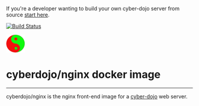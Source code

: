 
If you're a developer wanting to build your own cyber-dojo server from source [start here](https://github.com/cyber-dojo/home/tree/master/dev).

[![Build Status](https://travis-ci.org/cyber-dojo/nginx.svg?branch=master)](https://travis-ci.org/cyber-dojo/nginx)

<img src="https://raw.githubusercontent.com/cyber-dojo/nginx/master/images/home_page_logo.png" alt="cyber-dojo yin/yang logo" width="50px" height="50px"/>

# cyberdojo/nginx docker image

- - - -

cyberdojo/nginx is the nginx front-end image for a [cyber-dojo](http://cyber-dojo.org) web server.<br/>


